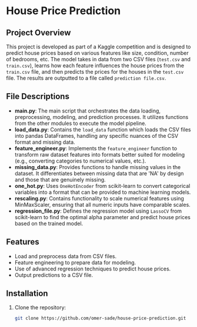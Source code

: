 # House Price Prediction

## Project Overview
This project is developed as part of a Kaggle competition and is designed to predict house prices based on various features like size, condition, number of bedrooms, etc. The model takes in data from two CSV files (`test.csv` and `train.csv`), learns how each feature influences the house prices from the `train.csv` file, and then predicts the prices for the houses in the `test.csv` file. The results are outputted to a file called `prediction file.csv`.

## File Descriptions
- **main.py**: The main script that orchestrates the data loading, preprocessing, modeling, and prediction processes. It utilizes functions from the other modules to execute the model pipeline.
- **load_data.py**: Contains the `load_data` function which loads the CSV files into pandas DataFrames, handling any specific nuances of the CSV format and missing data.
- **feature_engineer.py**: Implements the `feature_engineer` function to transform raw dataset features into formats better suited for modeling (e.g., converting categories to numerical values, etc.).
- **missing_data.py**: Provides functions to handle missing values in the dataset. It differentiates between missing data that are 'NA' by design and those that are genuinely missing.
- **one_hot.py**: Uses `OneHotEncoder` from scikit-learn to convert categorical variables into a format that can be provided to machine learning models.
- **rescaling.py**: Contains functionality to scale numerical features using MinMaxScaler, ensuring that all numeric inputs have comparable scales.
- **regression_file.py**: Defines the regression model using `LassoCV` from scikit-learn to find the optimal alpha parameter and predict house prices based on the trained model.

## Features
- Load and preprocess data from CSV files.
- Feature engineering to prepare data for modeling.
- Use of advanced regression techniques to predict house prices.
- Output predictions to a CSV file.

## Installation
1. Clone the repository:
   ```bash
   git clone https://github.com/omer-sade/house-price-prediction.git
